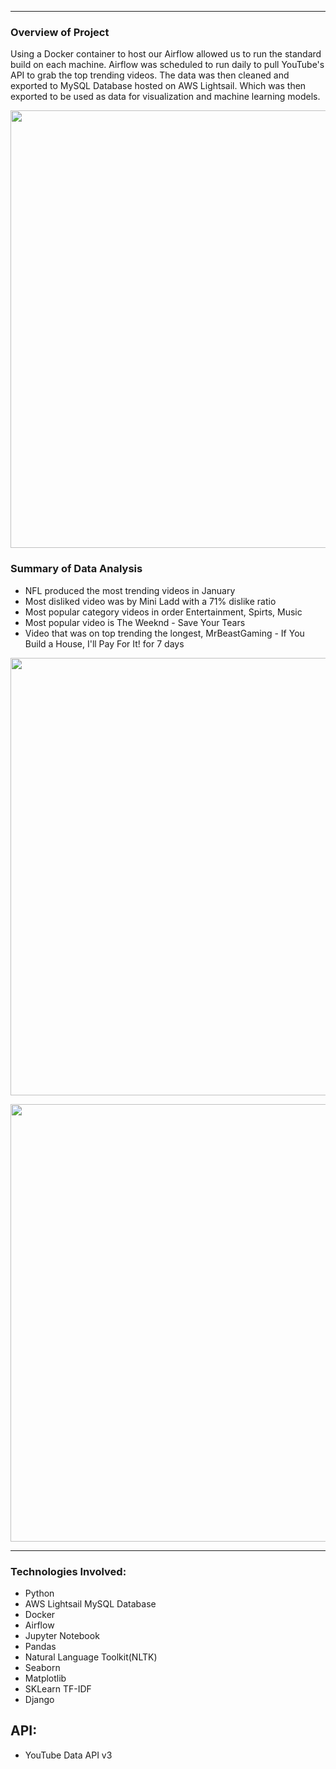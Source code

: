 ***
### Overview of Project
Using a Docker container to host our Airflow allowed us to run the standard build on each machine. Airflow was scheduled to run daily to pull YouTube's API to grab the top trending videos. The data was then cleaned and exported to MySQL Database hosted on AWS Lightsail. Which was then exported to be used as data for visualization and machine learning models.


<p align="center">
<img width="700" src = "https://github.com/agonzalez1216/Youtube-Recommendation-System/blob/dev/images/Youtube_Overview.png">
</p>

### Summary of Data Analysis
* NFL produced the most trending videos in January
* Most disliked video was by Mini Ladd with a 71% dislike ratio
* Most popular category videos in order Entertainment, Spirts, Music
* Most popular video is The Weeknd - Save Your Tears
* Video that was on top trending the longest,  MrBeastGaming - If You Build a House, I'll Pay For It! 	for 7 days
<p align="center">
<img width="700" src = "https://github.com/agonzalez1216/Youtube-Recommendation-System/blob/dev/images/youtube_channels.png">
</p>
<p align="center">
<img width="700" src = "https://github.com/agonzalez1216/Youtube-Recommendation-System/blob/dev/images/youtube_categories.png">
</p>

***

### Technologies Involved:
* Python
* AWS Lightsail MySQL Database
* Docker
* Airflow
* Jupyter Notebook
* Pandas
* Natural Language Toolkit(NLTK)
* Seaborn
* Matplotlib
* SKLearn TF-IDF
* Django

## API:
* YouTube Data API v3

